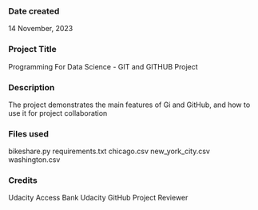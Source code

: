 ### Date created
14 November, 2023

### Project Title
Programming For Data Science  - GIT and GITHUB Project

### Description
The project demonstrates the main features of Gi and GitHub, and how to use it for project collaboration

### Files used
bikeshare.py
requirements.txt
chicago.csv
new_york_city.csv
washington.csv

### Credits
Udacity
Access Bank
Udacity GitHub Project Reviewer
